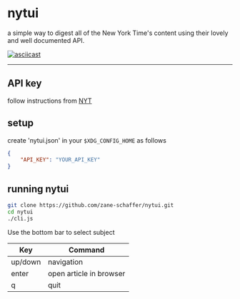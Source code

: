 # nytui
a simple way to digest all of the New York Time's content using their lovely and well documented API.

[![asciicast](https://asciinema.org/a/bEDJaXv8mlVOZlUtu7UQ478Xl.svg)](https://asciinema.org/a/bEDJaXv8mlVOZlUtu7UQ478Xl)

-----
## API key

follow instructions from [NYT](https://developer.nytimes.com/get-started)

## setup

create 'nytui.json' in your `$XDG_CONFIG_HOME` as follows

```json
{
    "API_KEY": "YOUR_API_KEY"
}
```

## running nytui

```bash
git clone https://github.com/zane-schaffer/nytui.git
cd nytui
./cli.js
```

Use the bottom bar to select subject

| Key     | Command                 |
| ------- | ----------------------- |
| up/down | navigation              |
| enter   | open article in browser |
| q       | quit                    |

